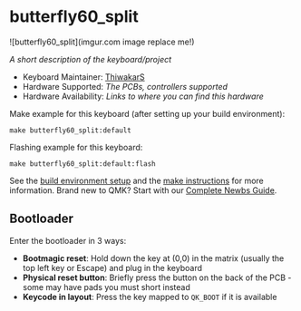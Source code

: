 # butterfly60_split

![butterfly60_split](imgur.com image replace me!)

*A short description of the keyboard/project*

* Keyboard Maintainer: [ThiwakarS](https://github.com/ThiwakarS)
* Hardware Supported: *The PCBs, controllers supported*
* Hardware Availability: *Links to where you can find this hardware*

Make example for this keyboard (after setting up your build environment):

    make butterfly60_split:default

Flashing example for this keyboard:

    make butterfly60_split:default:flash

See the [build environment setup](https://docs.qmk.fm/#/getting_started_build_tools) and the [make instructions](https://docs.qmk.fm/#/getting_started_make_guide) for more information. Brand new to QMK? Start with our [Complete Newbs Guide](https://docs.qmk.fm/#/newbs).

## Bootloader

Enter the bootloader in 3 ways:

* **Bootmagic reset**: Hold down the key at (0,0) in the matrix (usually the top left key or Escape) and plug in the keyboard
* **Physical reset button**: Briefly press the button on the back of the PCB - some may have pads you must short instead
* **Keycode in layout**: Press the key mapped to `QK_BOOT` if it is available
